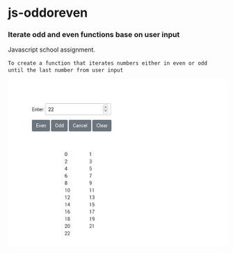 # js-oddoreven
### Iterate odd and even functions base on user input

Javascript school assignment.

    To create a function that iterates numbers either in even or odd
    until the last number from user input
    
![](output.png)
